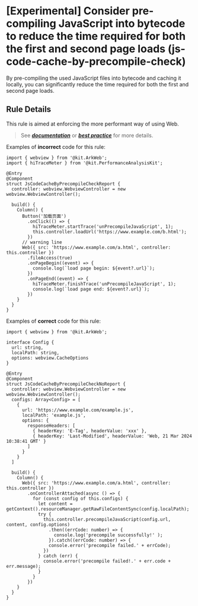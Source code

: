 # [Experimental] Consider pre-compiling JavaScript into bytecode to reduce the time required for both the first and second page loads (js-code-cache-by-precompile-check)

By pre-compiling the used JavaScript files into bytecode and caching it locally, you can significantly reduce the time required for both the first and second page loads.

## Rule Details
This rule is aimed at enforcing the more performant way of using Web.
>See [***documentation***](https://developer.huawei.com/consumer/{{region}}/doc/harmonyos-guides-{{apiVersion}}/ide-js-code-cache-by-precompile-check-{{apiVersion}}) or [***best practice***](https://developer.huawei.com/consumer/cn/doc/best-practices-V5/bpta-web-develop-optimization-V5#section563844632917) for more details.

Examples of **incorrect** code for this rule:

```ets
import { webview } from '@kit.ArkWeb';
import { hiTraceMeter } from '@kit.PerformanceAnalysisKit';

@Entry
@Component
struct JsCodeCacheByPrecompileCheckReport {
  controller: webview.WebviewController = new webview.WebviewController();

  build() {
    Column() {
      Button('加载页面')
        .onClick(() => {
          hiTraceMeter.startTrace('unPrecompileJavaScript', 1);
          this.controller.loadUrl('https://www.example.com/b.html');
        })
      // warning line
      Web({ src: 'https://www.example.com/a.html', controller: this.controller })
        .fileAccess(true)
        .onPageBegin((event) => {
          console.log(`load page begin: ${event?.url}`);
        })
        .onPageEnd((event) => {
          hiTraceMeter.finishTrace('unPrecompileJavaScript', 1);
          console.log(`load page end: ${event?.url}`);
        })
    }
  }
}
```

Examples of **correct** code for this rule:

```ets
import { webview } from '@kit.ArkWeb';

interface Config {
  url: string,
  localPath: string,
  options: webview.CacheOptions
}

@Entry
@Component
struct JsCodeCacheByPrecompileCheckNoReport {
  controller: webview.WebviewController = new webview.WebviewController();
  configs: Array<Config> = [
    {
      url: 'https://www.example.com/example.js',
      localPath: 'example.js',
      options: {
        responseHeaders: [
          { headerKey: 'E-Tag', headerValue: 'xxx' },
          { headerKey: 'Last-Modified', headerValue: 'Web, 21 Mar 2024 10:38:41 GMT' }
        ]
      }
    }
  ]

  build() {
    Column() {
      Web({ src: 'https://www.example.com/a.html', controller: this.controller })
        .onControllerAttached(async () => {
          for (const config of this.configs) {
            let content = getContext().resourceManager.getRawFileContentSync(config.localPath);
            try {
              this.controller.precompileJavaScript(config.url, content, config.options)
                .then((errCode: number) => {
                  console.log('precompile successfully!' );
                }).catch((errCode: number) => {
                console.error('precompile failed.' + errCode);
              })
            } catch (err) {
              console.error('precompile failed!.' + err.code + err.message);
            }
          }
        })
    }
  }
}
```